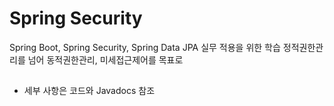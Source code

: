 # Spring Security
Spring Boot, Spring Security, Spring Data JPA 실무 적용을 위한 학습
정적권한관리를 넘어 동적권한관리, 미세접근제어를 목표로 

## 
- 세부 사항은 코드와 Javadocs 참조
